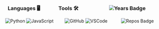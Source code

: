 ### &nbsp; Languages 🖥 &nbsp; &nbsp; &nbsp; &nbsp; &nbsp; &nbsp; &nbsp; Tools 🛠️ &nbsp; &nbsp; &nbsp; &nbsp; &nbsp; &nbsp; &nbsp; &nbsp; &nbsp; &nbsp; &nbsp; &nbsp; ![Years Badge](https://badges.pufler.dev/years/puf17640)
![Python](https://img.shields.io/badge/-Python-000000?style=flat&logo=python) ![JavaScript](https://img.shields.io/badge/-JavaScript-000000?style=flat&logo=javascript) &nbsp; &nbsp; &nbsp; &nbsp; ![GitHub](https://img.shields.io/badge/-GitHub-000000?style=flat&logo=github&logoColor=FFFFFF) ![VSCode](https://img.shields.io/badge/-VSCode-000000?style=flat&logo=visual-studio-code&logoColor=007acc) &nbsp; &nbsp; &nbsp; &nbsp; &nbsp; ![Repos Badge](https://badges.pufler.dev/repos/puf17640)
